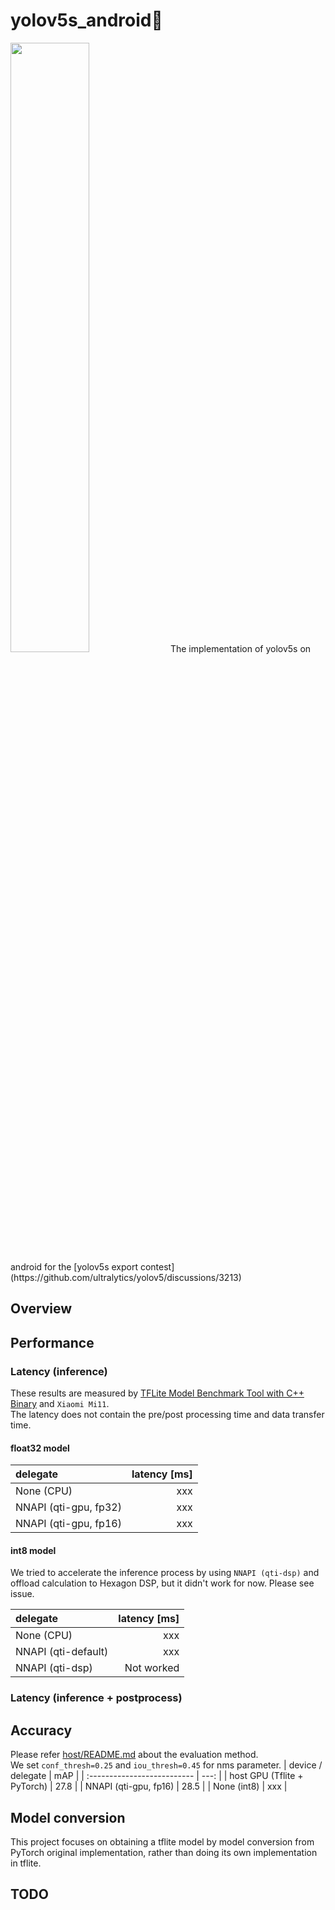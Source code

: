 # yolov5s_android:rocket: 
<img src="https://github.com/lp6m/yolov5s_android/raw/media/android_app.gif" width=50%>
The implementation of yolov5s on android for the [yolov5s export contest](https://github.com/ultralytics/yolov5/discussions/3213)  


## Overview

## Performance
### Latency (inference)
These results are measured by [TFLite Model Benchmark Tool with C++ Binary](https://github.com/tensorflow/tensorflow/tree/master/tensorflow/lite/tools/benchmark#profiling-model-operators) and `Xiaomi Mi11`.  
The latency does not contain the pre/post processing time and data transfer time.  
#### float32 model  

|       delegate        | latency [ms] |
| :-------------------- | -----------: |
| None (CPU)            |          xxx |
| NNAPI (qti-gpu, fp32) |          xxx |
| NNAPI (qti-gpu, fp16) |          xxx |
  
#### int8 model
We tried to accelerate the inference process by using `NNAPI (qti-dsp)` and offload calculation to Hexagon DSP, but it didn't work for now. Please see issue.
<!-- set issue number -->

|       delegate       | latency [ms] |
| :------------------- | -----------: |
| None (CPU)           |          xxx |
| NNAPI  (qti-default) |          xxx |
| NNAPI  (qti-dsp)     |   Not worked |

### Latency (inference + postprocess)

## Accuracy
<!-- change link to master after merge -->
Please refer [host/README.md](https://github.com/lp6m/yolov5s_android/tree/dev/host#example2) about the evaluation method.    
We set `conf_thresh=0.25` and `iou_thresh=0.45` for nms parameter.
|     device /  delegate      | mAP  |
| :-------------------------- | ---: |
| host GPU (Tflite + PyTorch) | 27.8 |
| NNAPI  (qti-gpu, fp16)      | 28.5 |
| None   (int8)               |  xxx |


## Model conversion
This project focuses on obtaining a tflite model by model conversion from PyTorch original implementation, rather than doing its own implementation in tflite.  


## TODO
